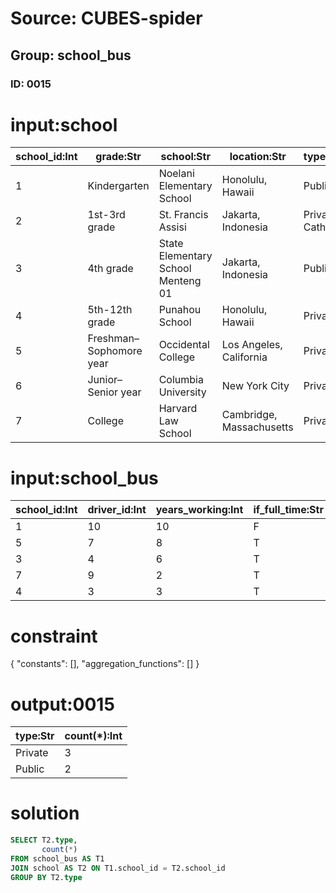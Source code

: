 # Source: CUBES-spider
## Group: school_bus
### ID: 0015

# input:school

| school_id:Int | grade:Str | school:Str | location:Str | type:Str |
|---|---|---|---|---|
| 1 | Kindergarten | Noelani Elementary School | Honolulu, Hawaii | Public |
| 2 | 1st-3rd grade | St. Francis Assisi | Jakarta, Indonesia | Private Catholic |
| 3 | 4th grade | State Elementary School Menteng 01 | Jakarta, Indonesia | Public |
| 4 | 5th-12th grade | Punahou School | Honolulu, Hawaii | Private |
| 5 | Freshman–Sophomore year | Occidental College | Los Angeles, California | Private |
| 6 | Junior–Senior year | Columbia University | New York City | Private |
| 7 | College | Harvard Law School | Cambridge, Massachusetts | Private |

# input:school_bus

| school_id:Int | driver_id:Int | years_working:Int | if_full_time:Str |
|---|---|---|---|
| 1 | 10 | 10 | F |
| 5 | 7 | 8 | T |
| 3 | 4 | 6 | T |
| 7 | 9 | 2 | T |
| 4 | 3 | 3 | T |

# constraint

{
  "constants": [],
  "aggregation_functions": []
}

# output:0015

| type:Str | count(*):Int |
|---|---|
| Private | 3 |
| Public | 2 |

# solution

```sql
SELECT T2.type,
       count(*)
FROM school_bus AS T1
JOIN school AS T2 ON T1.school_id = T2.school_id
GROUP BY T2.type
```
